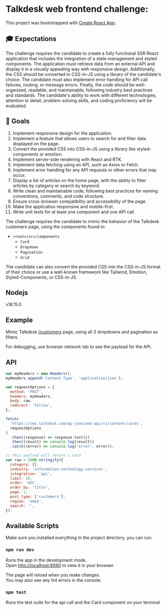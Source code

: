 # Talkdesk web frontend challenge:

This project was bootstrapped with [Create React App](https://github.com/facebook/create-react-app).

## 🎓 Expectations

The challenge requires the candidate to create a fully functional SSR React application that includes the integration of a state management and styled components. The application must retrieve data from an external API and display it in a visually appealing way with responsive design. Additionally, the CSS should be converted to CSS-in-JS using a library of the candidate's choice. The candidate must also implement error handling for API call failures, routing, or message errors. Finally, the code should be well-organized, readable, and maintainable, following industry best practices and standards. The candidate's ability to work with different technologies, attention to detail, problem-solving skills, and coding proficiency will be evaluated.

## 🥅 Goals

1. Implement responsive design for the application.
2. Implement a feature that allows users to search for and filter data displayed on the page.
3. Convert the provided CSS into CSS-in-JS using a library like styled-components or emotion.
4. Implement server-side rendering with React and RTK.
5. Implement data fetching using an API, such as Axios or Fetch.
6. Implement error handling for any API requests or other errors that may occur.
7. Display a list of articles on the home page, with the ability to filter articles by category or search by keyword.
8. Write clean and maintainable code, following best practices for naming conventions, comments, and code structure.
9. Ensure cross-browser compatibility and accessibility of the page.
10. Make the application responsive and mobile-first.
11. Write unit tests for at least one component and one API call.

The challenge requires the candidate to mimic the behavior of the Talkdesk customers page, using the components found in:

- `<root>/src/components`
  - `Card`
  - `Dropdown`
  - `Pagination`
  - `Grid`

The candidate can also convert the provided CSS into the CSS-in-JS format of their choice or use a well-known framework like Tailwind, Emotion, Styled-Components, or CSS-in-JS.

## Nodejs

v18.15.0

## Example

Mimic Talkdesk [/customers](https://www.talkdesk.com/customers) page, using all 3 dropdowns and pagination as filters.

For debugging, use browser network tab to see the payload for the API.

## API

```javascript
var myHeaders = new Headers();
myHeaders.append('Content-Type', 'application/json');

var requestOptions = {
  method: 'POST',
  headers: myHeaders,
  body: raw,
  redirect: 'follow',
};

fetch(
  'https://cms.talkdesk.com/wp-json/web-api/v1/content/cards',
  requestOptions
)
  .then((response) => response.text())
  .then((result) => console.log(result))
  .catch((error) => console.log('error', error));

// this payload will return 1 card
var raw = JSON.stringify({
  category: [],
  industry: 'information-technology-services',
  integration: 'api',
  limit: 20,
  order: 'ASC',
  order_by: 'title',
  page: 1,
  post_type: ['customers'],
  region: 'emea',
  search: '',
});

```

## Available Scripts

Make sure you installed everything
In the project directory, you can run:

### `npm run dev`

Runs the app in the development mode.\
Open [http://localhost:8080](http://localhost:8080) to view it in your browser.

The page will reload when you make changes.\
You may also see any lint errors in the console.

### `npm test`

Runs the test suite for the api call and the Card component on your terminal
